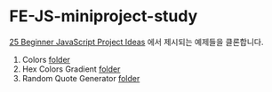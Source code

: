 # FE-JS-miniproject-study

[25 Beginner JavaScript Project Ideas](https://dev.to/codefoxx/25-beginner-javascript-project-ideas-3m9h) 에서 제시되는 예제들을 클론합니다.

1. Colors [folder](./1-Colors/)
2. Hex Colors Gradient [folder](./2-Hex_Colors_Gradeint)
3. Random Quote Generator [folder](./3-Random_Quote_Generator)
